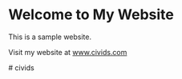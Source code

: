 <!DOCTYPE html>
<html>
<head>
    <title>My Website</title>
</head>
<body>
    <h1>Welcome to My Website</h1>
    <p>This is a sample website.</p>
    <p>Visit my website at <a href="http://www.civids.com" target="_blank">www.civids.com</a></p>
</body>
</html>
# civids
